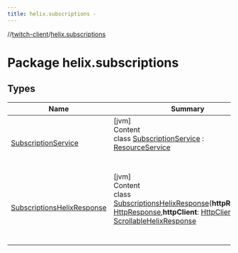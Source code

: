 ```yaml
---
title: helix.subscriptions -
---
```

//[twitch-client](../index.md)/[helix.subscriptions](index.md)



# Package helix.subscriptions  


## Types  
  
|  Name|  Summary| 
|---|---|
| [SubscriptionService](-subscription-service/index.md)| [jvm]  <br>Content  <br>class [SubscriptionService](-subscription-service/index.md) : [ResourceService](../helix.http/-resource-service/index.md)  <br><br><br>
| [SubscriptionsHelixResponse](-subscriptions-helix-response/index.md)| [jvm]  <br>Content  <br>class [SubscriptionsHelixResponse](-subscriptions-helix-response/index.md)(**httpResponse**: [HttpResponse](),**httpClient**: [HttpClient]()) : [ScrollableHelixResponse](../helix.http.model/-scrollable-helix-response/index.md)  <br><br><br>

